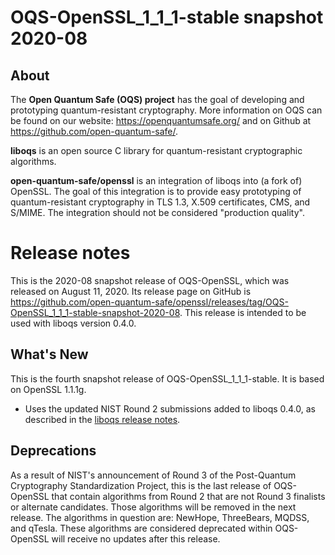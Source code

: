 OQS-OpenSSL_1\_1\_1-stable snapshot 2020-08
===========================================

About
-----

The **Open Quantum Safe (OQS) project** has the goal of developing and prototyping quantum-resistant cryptography.  More information on OQS can be found on our website: https://openquantumsafe.org/ and on Github at https://github.com/open-quantum-safe/.

**liboqs** is an open source C library for quantum-resistant cryptographic algorithms.

**open-quantum-safe/openssl** is an integration of liboqs into (a fork of) OpenSSL.  The goal of this integration is to provide easy prototyping of quantum-resistant cryptography in TLS 1.3, X.509 certificates, CMS, and S/MIME.  The integration should not be considered "production quality".

Release notes
=============

This is the 2020-08 snapshot release of OQS-OpenSSL, which was released on August 11, 2020. Its release page on GitHub is https://github.com/open-quantum-safe/openssl/releases/tag/OQS-OpenSSL_1_1_1-stable-snapshot-2020-08.  This release is intended to be used with liboqs version 0.4.0.

What's New
----------

This is the fourth snapshot release of OQS-OpenSSL_1\_1\_1-stable.  It is based on OpenSSL 1.1.1g.

- Uses the updated NIST Round 2 submissions added to liboqs 0.4.0, as described in the [liboqs release notes](https://github.com/open-quantum-safe/liboqs/blob/master/RELEASE.md).

Deprecations
------------

As a result of NIST's announcement of Round 3 of the Post-Quantum Cryptography Standardization Project, this is the last release of OQS-OpenSSL that contain algorithms from Round 2 that are not Round 3 finalists or alternate candidates. Those algorithms will be removed in the next release. The algorithms in question are: NewHope, ThreeBears, MQDSS, and qTesla. These algorithms are considered deprecated within OQS-OpenSSL will receive no updates after this release.

